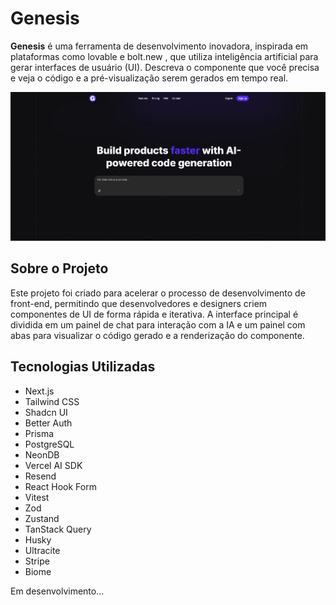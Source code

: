 # Genesis

**Genesis** é uma ferramenta de desenvolvimento inovadora, inspirada em plataformas como lovable e bolt.new , que utiliza inteligência artificial para gerar interfaces de usuário (UI). Descreva o componente que você precisa e veja o código e a pré-visualização serem gerados em tempo real.

![Dashboard do Genesis UI](./public/first.png)

## Sobre o Projeto

Este projeto foi criado para acelerar o processo de desenvolvimento de front-end, permitindo que desenvolvedores e designers criem componentes de UI de forma rápida e iterativa. A interface principal é dividida em um painel de chat para interação com a IA e um painel com abas para visualizar o código gerado e a renderização do componente.

## Tecnologias Utilizadas

- Next.js
- Tailwind CSS
- Shadcn UI
- Better Auth
- Prisma
- PostgreSQL
- NeonDB
- Vercel AI SDK
- Resend
- React Hook Form
- Vitest
- Zod
- Zustand
- TanStack Query
- Husky
- Ultracite
- Stripe
- Biome

Em desenvolvimento...